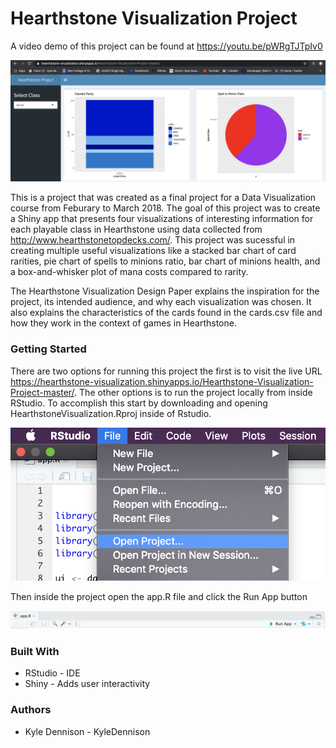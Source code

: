 # Hearthstone Visualization Project

A video demo of this project can be found at https://youtu.be/pWRgTJTpIv0

![Instruction](Pictures/demoPicture.png)

This is a project that was created as a final project for a Data Visualization course from Feburary to March 2018. The goal of this project was to create a Shiny app that presents four visualizations of interesting information for each playable class in Hearthstone using data collected from http://www.hearthstonetopdecks.com/. This project was sucessful in creating multiple useful visualizations like a stacked bar chart of card rarities, pie chart of spells to minions ratio, bar chart of minions health, and a box-and-whisker plot of mana costs compared to rarity. 

The Hearthstone Visualization Design Paper explains the inspiration for the project, its intended audience, and why each visualization was chosen. It also explains the characteristics of the cards found in the cards.csv file and how they work in the context of games in Hearthstone.  

### Getting Started 
There are two options for running this project the first is to visit the live URL https://hearthstone-visualization.shinyapps.io/Hearthstone-Visualization-Project-master/. The other options is to run the project locally from inside RStudio. To accomplish this start by downloading and opening HearthstoneVisualization.Rproj inside of Rstudio. 

![Step 1](Pictures/instruction1.png)

Then inside the project open the app.R file and click the Run App button

![Step 2](Pictures/instruction2.png)


### Built With 

* RStudio - IDE
* Shiny - Adds user interactivity

### Authors 

* Kyle Dennison - KyleDennison


